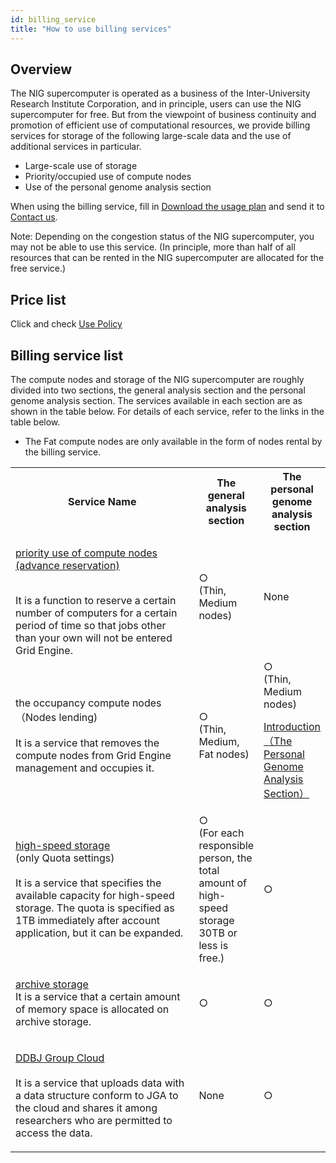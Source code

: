 ```yaml
---
id: billing_service
title: "How to use billing services"
---
```


## Overview

The NIG supercomputer is operated as a business of the Inter-University Research Institute Corporation, and in principle, users can use the NIG supercomputer for free. But from the viewpoint of business continuity and promotion of efficient use of computational resources, we provide billing services for storage of the following large-scale data and the use of additional services in particular. 

- Large-scale use of storage
- Priority/occupied use of compute nodes
- Use of the personal genome analysis section

When using the billing service, fill in [<u>Download the usage plan</u>](/application/resource_extension) and send it to [<u>Contact us</u>](/application/reference).

Note: Depending on the congestion status of the NIG supercomputer, you may not be able to use this service. (In principle, more than half of all resources that can be rented in the NIG supercomputer are allocated for the free service.)


## Price list
Click and check [<u>Use Policy</u>](/application/use_policy)

## Billing service list

The compute nodes and storage of the NIG supercomputer are roughly divided into two sections, the general analysis section and the personal genome analysis section. The services available in each section are as shown in the table below. For details of each service, refer to the links in the table below.

- The Fat compute nodes are only available in the form of nodes rental by the billing service.






<table>
<tr>
<th width="350">Service Name</th>
<th>The general analysis section</th>
<th>The personal genome analysis section</th>
</tr>

<tr>
<td>

[<u>priority use of compute nodes (advance reservation)</u>](/general_analysis_division/advance_reservation)
<br />

<br />
It is a function to reserve a certain number of computers for a certain period of time so that jobs other than your own will not be entered Grid Engine.
</td>
<td>
○
<br />
(Thin, Medium nodes) 
</td>
<td>
None
</td>
</tr>

<tr>
<td>
the occupancy compute nodes<br />
（Nodes lending)<br />
<br />
It is a service that removes the compute nodes from Grid Engine management and occupies it.
</td>
<td>
○
<br/>
(Thin, Medium, Fat nodes) 	
</td>
<td>
○ 
<br />
(Thin, Medium nodes)
<br />

[<u>Introduction（The Personal Genome Analysis Section）</u>](/personal_genome_division/pg_introduction) 
</td>
</tr>

<tr>
<td>

[<u>high-speed storage</u>](/general_analysis_division/largescale_storage/#large-scale-use-of-high-speed-storage-quota-setting-only)<br />
(only Quota settings)<br />
<br />
It is a service that specifies the available capacity for high-speed storage. The quota is specified as 1TB immediately after account application, but it can be expanded.
</td>
<td>
○
<br />
(For each responsible person, the total amount of high-speed storage 30TB or less is free.)
</td>
<td>
○
</td>
</tr>

<tr>
<td>

[<u>archive storage</u>](/general_analysis_division/largescale_storage/#large-scale-use-of-archive-storage)
<br />
It is a service that a certain amount of memory space is allocated on archive storage.
</td>
<td>
○
</td>
<td>
○
</td>
</tr>

<tr>
<td>

[<u>DDBJ Group Cloud</u>](/personal_genome_division/group_cloud)<br />
<br />
It is a service that uploads data with a data structure conform to JGA to the cloud and shares it among researchers who are permitted to access the data.
</td>
<td>
None
</td>
<td>
○
</td>
</tr>

</table>


